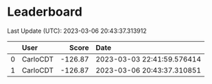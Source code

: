 # Leaderboard 

Last Update (UTC): 2023-03-06 20:43:37.313912

|    | User     |   Score | Date                       |
|---:|:---------|--------:|:---------------------------|
|  0 | CarloCDT | -126.87 | 2023-03-03 22:41:59.576414 |
|  1 | CarloCDT | -126.87 | 2023-03-06 20:43:37.310851 |
